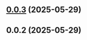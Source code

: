 ## [0.0.3](https://github.com/marianolop22/NestJs-03_Pokedex/compare/v0.0.2...v0.0.3) (2025-05-29)



## 0.0.2 (2025-05-29)



